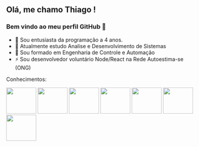 ## Olá, me chamo Thiago ! 
### Bem vindo ao meu perfil GitHub 👋

- 👯 Sou entusiasta da programação a 4 anos.
- 🔭 Atualmente estudo Analise e Desenvolvimento de Sistemas 
- 🌱 Sou formado em Engenharia de Controle e Automação
- ⚡ Sou desenvolvedor voluntário Node/React na Rede Autoestima-se (ONG)



Conhecimentos:


<div style="display: inline-block>
<img src="https://cdn.jsdelivr.net/gh/devicons/devicon/icons/react/react-original.svg" width="80" height="70"/>
<img src="https://cdn.jsdelivr.net/gh/devicons/devicon/icons/nodejs/nodejs-original.svg" width="80" height="70"/>
<img src="https://cdn.jsdelivr.net/gh/devicons/devicon/icons/javascript/javascript-original.svg" width="80" height="70"/>
<img src="https://cdn.jsdelivr.net/gh/devicons/devicon/icons/typescript/typescript-original.svg"  width="80" height="70"/>
<img src="https://cdn.jsdelivr.net/gh/devicons/devicon/icons/postgresql/postgresql-original.svg" width="80" height="70"/>
<img src="https://cdn.jsdelivr.net/gh/devicons/devicon/icons/mongodb/mongodb-original.svg"  width="80" height="70" />
<img src="https://cdn.jsdelivr.net/gh/devicons/devicon/icons/css3/css3-original.svg" width="80" height="70" />
<img src="https://cdn.jsdelivr.net/gh/devicons/devicon/icons/docker/docker-plain-wordmark.svg" width="80" height="70"/>
</div>
